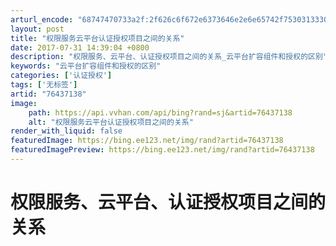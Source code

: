 ```yaml
---
arturl_encode: "68747470733a2f:2f626c6f672e6373646e2e6e65742f75303133303336343034:2f61727469636c652f64657461696c732f3736343337313338"
layout: post
title: "权限服务云平台认证授权项目之间的关系"
date: 2017-07-31 14:39:04 +0800
description: "权限服务、云平台、认证授权项目之间的关系_云平台扩容组件和授权的区别"
keywords: "云平台扩容组件和授权的区别"
categories: ['认证授权']
tags: ['无标签']
artid: "76437138"
image:
    path: https://api.vvhan.com/api/bing?rand=sj&artid=76437138
    alt: "权限服务云平台认证授权项目之间的关系"
render_with_liquid: false
featuredImage: https://bing.ee123.net/img/rand?artid=76437138
featuredImagePreview: https://bing.ee123.net/img/rand?artid=76437138
---
```


# 权限服务、云平台、认证授权项目之间的关系

##